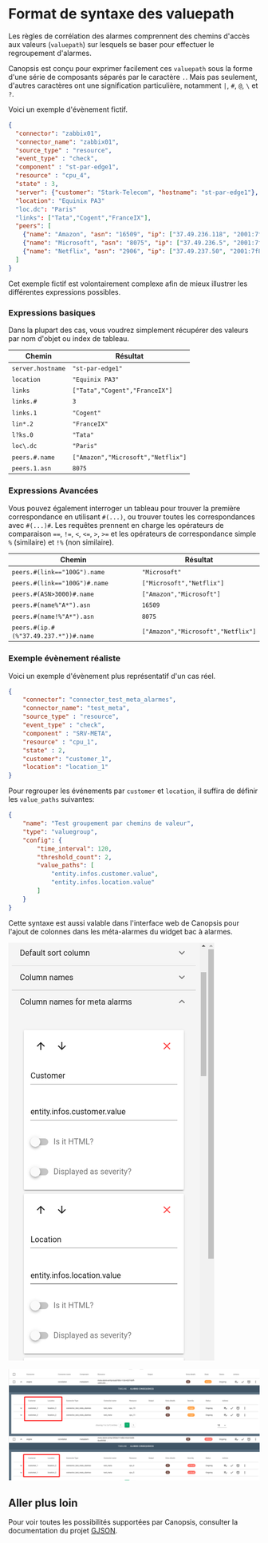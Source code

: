 # Format de syntaxe des valuepath

Les règles de corrélation des alarmes comprennent des chemins d'accès aux valeurs (`valuepath`) sur lesquels se baser pour effectuer le regroupement d'alarmes.

Canopsis est conçu pour exprimer facilement ces `valuepath` sous la forme d'une série de composants séparés par le caractère `.`. Mais pas seulement, d'autres caractères ont une signification particulière, notamment `|`, `#`, `@`, `\` et `?`.

Voici un exemple d'évènement fictif.

``` json
{
  "connector": "zabbix01",
  "connector_name": "zabbix01",
  "source_type" : "resource",
  "event_type" : "check",
  "component" : "st-par-edge1",
  "resource" : "cpu_4",
  "state" : 3,
  "server": {"customer": "Stark-Telecom", "hostname": "st-par-edge1"},
  "location": "Equinix PA3"
  "loc.dc": "Paris"
  "links": ["Tata","Cogent","FranceIX"],
  "peers": [
    {"name": "Amazon", "asn": "16509", "ip": ["37.49.236.118", "2001:7f8:54::118 "], "link": "200G"},
    {"name": "Microsoft", "asn": "8075", "ip": ["37.49.236.5", "2001:7f8:54::5"], "link": "100G"},
    {"name": "Netflix", "asn": "2906", "ip": ["37.49.237.50", "2001:7f8:54::1:50 "], "link": "100G"}
  ]
}
```

Cet exemple fictif est volontairement complexe afin de mieux illustrer les différentes expressions possibles.

### Expressions basiques

Dans la plupart des cas, vous voudrez simplement récupérer des valeurs par nom d'objet ou index de tableau.

| Chemin | Résultat |
|--------|----------|
| `server.hostname` | `"st-par-edge1"` |
| `location` | `"Equinix PA3"` |
| `links` | `["Tata","Cogent","FranceIX"]` |
| `links.#` | `3` |
| `links.1` | `"Cogent"` |
| `lin*.2` | `"FranceIX"` |
| `l?ks.0` | `"Tata"` |
| `loc\.dc` | `"Paris"` |
| `peers.#.name` | `["Amazon","Microsoft","Netflix"]` |
| `peers.1.asn` | `8075` |

### Expressions Avancées

Vous pouvez également interroger un tableau pour trouver la première correspondance en utilisant `#(...)`, ou trouver toutes les correspondances avec `#(...)#`. Les requêtes prennent en charge les opérateurs de comparaison `==`, `!=`, `<`, `<=`, `>`, `>=` et les opérateurs de correspondance simple `%` (similaire) et `!%` (non similaire).

| Chemin | Résultat |
|--------|----------|
| `peers.#(link=="100G").name` | `"Microsoft"` |
| `peers.#(link=="100G")#.name` | `["Microsoft","Netflix"]` |
| `peers.#(ASN>3000)#.name` | `["Amazon","Microsoft"]` |
| `peers.#(name%"A*").asn` | `16509` |
| `peers.#(name!%"A*").asn` | `8075` |
| `peers.#(ip.#(%"37.49.237.*"))#.name` | `["Amazon","Microsoft","Netflix"]` |

### Exemple évènement réaliste

Voici un exemple d'évènement plus représentatif d'un cas réel.

``` json
{
    "connector": "connector_test_meta_alarmes",
    "connector_name": "test_meta",
    "source_type" : "resource",
    "event_type" : "check",
    "component" : "SRV-META",
    "resource" : "cpu_1",
    "state" : 2,
    "customer": "customer_1",
    "location": "location_1"
}
```

Pour regrouper les événements par `customer` et `location`, il suffira de définir les `value_paths` suivantes:

``` json hl_lines="8 9"
{
    "name": "Test groupement par chemins de valeur",
    "type": "valuegroup",
    "config": {
        "time_interval": 120,
        "threshold_count": 2,
        "value_paths": [ 
            "entity.infos.customer.value", 
            "entity.infos.location.value" 
        ]
    }
}
```

Cette syntaxe est aussi valable dans l'interface web de Canopsis pour l'ajout de colonnes dans les méta-alarmes du widget bac à alarmes.

![](img/value-path_column.png)

![](img/value-path_alarms.png)

## Aller plus loin

Pour voir toutes les possibilités supportées par Canopsis, consulter la documentation du projet [GJSON](https://github.com/tidwall/gjson/blob/master/SYNTAX.md).
